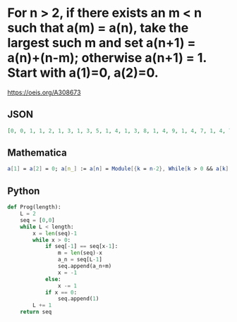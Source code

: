 # For n \> 2, if there exists an m < n such that a\(m\) \= a\(n\), take the largest such m and set a\(n\+1\) \= a\(n\)\+\(n\-m\); otherwise a\(n\+1\) \= 1\. Start with a\(1\)\=0, a\(2\)\=0\.
https://oeis.org/A308673
## JSON
```JSON
[0, 0, 1, 1, 2, 1, 3, 1, 3, 5, 1, 4, 1, 3, 8, 1, 4, 9, 1, 4, 7, 1, 4, 7, 10, 1, 5, 22, 1, 4, 11, 1, 4, 7, 17, 1, 5, 15, 1, 4, 11, 21, 1, 5, 12, 1, 4, 11, 18, 1, 5, 12, 19, 1, 5, 9, 47, 1, 5, 9, 13, 1, 5, 9, 13, 17, 48, 1, 7, 42]
```
## Mathematica
```Mathematica
a[1] = a[2] = 0; a[n_] := a[n] = Module[{k = n-2}, While[k > 0 && a[k] != a[n-1], k--]; If[k==0, 1, a[n-1] + n - k - 1]]; Array[a,100] (* _Amiram Eldar_, Jul 12 2019 *)
```
## Python
```Python
def Prog(length):
    L = 2
    seq = [0,0]
    while L < length:
        x = len(seq)-1
        while x > 0:
            if seq[-1] == seq[x-1]:
                m = len(seq)-x
                a_n = seq[L-1]
                seq.append(a_n+m)
                x = -1
            else:
                x -= 1
            if x == 0:
                seq.append(1)
        L += 1
    return seq
```
